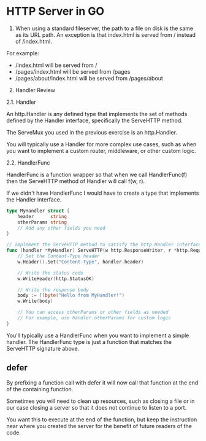 # HTTP Server in GO

1. When using a standard fileserver, the path to a file on disk is the same as its URL path. An exception is that index.html is served from / instead of /index.html.

For example:

- /index.html will be served from /
- /pages/index.html will be served from /pages
- /pages/about/index.html will be served from /pages/about

2. Handler Review

2.1. Handler

An http.Handler is any defined type that implements the set of methods defined by the Handler interface, specifically the ServeHTTP method.

The ServeMux you used in the previous exercise is an http.Handler.

You will typically use a Handler for more complex use cases, such as when you want to implement a custom router, middleware, or other custom logic.

2.2. HandlerFunc

HandlerFunc is a function wrapper so that when we call HandlerFunc(f) then the ServeHTTP method of Handler will call f(w, r).

If we didn't have HandlerFunc I would have to create a type that implements the Handler interface.

```go
type MyHandler struct {
    header      string
    otherParams string
    // Add any other fields you need
}

// Implement the ServeHTTP method to satisfy the http.Handler interface
func (handler *MyHandler) ServeHTTP(w http.ResponseWriter, r *http.Request) {
    // Set the Content-Type header
    w.Header().Set("Content-Type", handler.header)

    // Write the status code
    w.WriteHeader(http.StatusOK)

    // Write the response body
    body := []byte("Hello from MyHandler!")
    w.Write(body)

    // You can access otherParams or other fields as needed
    // For example, use handler.otherParams for custom logic
}
```


You'll typically use a HandlerFunc when you want to implement a simple handler. The HandlerFunc type is just a function that matches the ServeHTTP signature above.

## defer

By prefixing a function call with defer it will now call that function at the end of the containing function.

Sometimes you will need to clean up resources, such as closing a file or in our case closing a server so that it does not continue to listen to a port.

You want this to execute at the end of the function, but keep the instruction near where you created the server for the benefit of future readers of the code.

